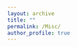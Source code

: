 ```yaml
---
layout: archive
title: ""
permalink: /Misc/
author_profile: true
---
```


<script src="https://static.elfsight.com/platform/platform.js" data-use-service-core defer></script>
<div class="elfsight-app-e7efe66a-1130-4c9e-863a-08db40b6e4d2" data-elfsight-app-lazy></div>

<script src="https://static.elfsight.com/platform/platform.js" data-use-service-core defer></script>
<div class="elfsight-app-06cf9f1a-4c15-4a48-92e5-75c678b94214" data-elfsight-app-lazy></div>